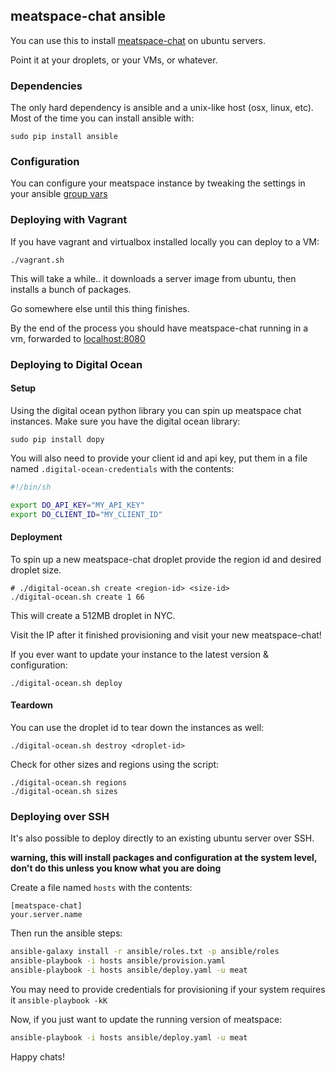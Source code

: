 ## meatspace-chat ansible

You can use this to install [meatspace-chat](https://github.com/meatspaces/meatspace-chat) on ubuntu servers.

Point it at your droplets, or your VMs, or whatever.

### Dependencies

The only hard dependency is ansible and a unix-like host (osx, linux, etc). Most of the time you can install ansible with:

    sudo pip install ansible

### Configuration

You can configure your meatspace instance by tweaking the settings in your ansible [group vars](https://github.com/eggsby/meatspace-chat-ansible/blob/master/ansible/group_vars/all)

### Deploying with Vagrant

If you have vagrant and virtualbox installed locally you can deploy to a VM:

    ./vagrant.sh

This will take a while.. it downloads a server image from ubuntu, then installs a bunch of packages.

Go somewhere else until this thing finishes.

By the end of the process you should have meatspace-chat running in a vm, forwarded to [localhost:8080](http://localhost:8080)


### Deploying to Digital Ocean

#### Setup

Using the digital ocean python library you can spin up meatspace chat instances. Make sure you have the digital ocean library:

    sudo pip install dopy

You will also need to provide your client id and api key, put them in a file named `.digital-ocean-credentials` with the contents:

```sh
#!/bin/sh

export DO_API_KEY="MY_API_KEY"
export DO_CLIENT_ID="MY_CLIENT_ID"
```

#### Deployment

To spin up a new meatspace-chat droplet provide the region id and desired droplet size.

    # ./digital-ocean.sh create <region-id> <size-id>
    ./digital-ocean.sh create 1 66

This will create a 512MB droplet in NYC.

Visit the IP after it finished provisioning and visit your new meatspace-chat!

If you ever want to update your instance to the latest version & configuration:

    ./digital-ocean.sh deploy

#### Teardown

You can use the droplet id to tear down the instances as well:

```
./digital-ocean.sh destroy <droplet-id>
```

Check for other sizes and regions using the script:

```
./digital-ocean.sh regions
./digital-ocean.sh sizes
```


### Deploying over SSH

It's also possible to deploy directly to an existing ubuntu server over SSH.

**warning, this will install packages and configuration at the system level, don't do this unless you know what you are doing**

Create a file named `hosts` with the contents:

```
[meatspace-chat]
your.server.name
```

Then run the ansible steps:

```sh
ansible-galaxy install -r ansible/roles.txt -p ansible/roles
ansible-playbook -i hosts ansible/provision.yaml
ansible-playbook -i hosts ansible/deploy.yaml -u meat
```

You may need to provide credentials for provisioning if your system requires it `ansible-playbook -kK`

Now, if you just want to update the running version of meatspace:

```sh
ansible-playbook -i hosts ansible/deploy.yaml -u meat
```

Happy chats!
